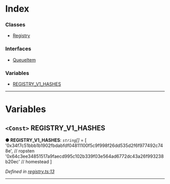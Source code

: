 

# Index

### Classes

* [Registry](../classes/_registry_.registry.md)

### Interfaces

* [QueueItem](../interfaces/_registry_.queueitem.md)

### Variables

* [REGISTRY_V1_HASHES](_registry_.md#registry_v1_hashes)

---

# Variables

<a id="registry_v1_hashes"></a>

## `<Const>` REGISTRY_V1_HASHES

**● REGISTRY_V1_HASHES**: *`string`[]* =  [
  '0x34f7c51bbb1b1902fbdabfdf04811100f5c9f998f26dd535d2f6f977492c748e', // ropsten
  '0x64c3ee34851517a9faecd995c102b339f03e564ad6772dc43a26f993238b20ec' // homestead
]

*Defined in [registry.ts:13](https://octonion.institute/susytech/js-libs/blob/9aff8ef/packages/contracts/src/registry.ts#L13)*

___

